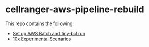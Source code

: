 # cellranger-aws-pipeline-rebuild
This repo contains the following:

* [Set up AWS Batch and tiny-bcl run](https://github.com/ismms-himc/cellranger-aws-pipeline-rebuild/blob/master/Set_up_AWS_Batch_and_tiny-bcl_run.md)
* [10x Experimental Scenarios](https://github.com/ismms-himc/cellranger-aws-pipeline-rebuild/blob/master/10x_Experimental_Scenarios)
